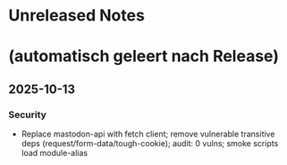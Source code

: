 # Unreleased Notes

#
# (automatisch geleert nach Release)

## 2025-10-13

### Security

- Replace mastodon-api with fetch client; remove vulnerable transitive deps (request/form-data/tough-cookie); audit: 0 vulns; smoke scripts load module-alias